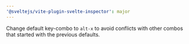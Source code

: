```yaml
---
'@sveltejs/vite-plugin-svelte-inspector': major
---
```


Change default key-combo to `alt-x` to avoid conflicts with other combos that started with the previous defaults.
